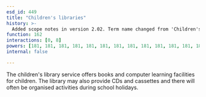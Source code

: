 ```yaml
---
esd_id: 449
title: "Children's libraries"
history: >-
  Added scope notes in version 2.02. Term name changed from 'Children's library service' to 'Libraries - children's services' in version 3.00. Name changed to 'Children's libraries' in version 4.00.
function: 162
interactions: [0, 8]
powers: [181, 181, 181, 181, 181, 181, 181, 181, 181, 181, 181, 181, 181, 181, 181, 182, 182, 182, 182, 182, 183, 183, 183, 183, 183, 1622, 1622, 1622, 1622, 1622, 1626, 1626, 1626, 1626, 1626, 1626, 1626, 1626, 1626, 1626, 1626]
internal: false

---
```


The children's library service offers books and computer learning facilities for children. The library may also provide CDs and cassettes and there will often be organised activities during school holidays.

